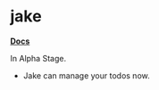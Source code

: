 # jake

[**Docs**](https://ganesshkumar.github.io/jake)

In Alpha Stage.
* Jake can manage your todos now.
